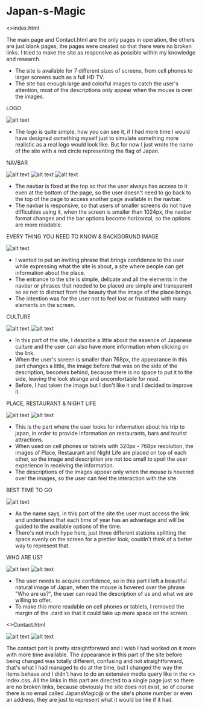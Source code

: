# Japan-s-Magic

<>index.html

The main page and Contact.html are the only pages in operation, the others are just blank pages, the pages were created so that there were no broken links. I tried to make the site as responsive as possible within my knowledge and research.
- The site is available for 7 different sizes of screens, from cell phones to larger screens such as a full HD TV.
- The site has enough large and colorful images to catch the user's attention, most of the descriptions only appear when the mouse is over the images.

LOGO

![alt text](https://github.com/KrouTm/Japan-s-Magic/blob/main/logo.PNG?raw=true)

- The logo is quite simple, how you can see it, if I had more time I would have designed something myself just to simulate something more realistic as a real logo would look like. But for now I just wrote the name of the site with a red circle representing the flag of Japan.

NAVBAR

![alt text](https://github.com/KrouTm/Japan-s-Magic/blob/main/navbar.PNG?raw=true)
![alt text](https://github.com/KrouTm/Japan-s-Magic/blob/main/navbarmobible.PNG?raw=true)
![alt text](https://github.com/KrouTm/Japan-s-Magic/blob/main/navbarmobile0.PNG?raw=true)

- The navbar is fixed at the top so that the user always has access to it even at the bottom of the page, so the user doesn't need to go back to the top of the page to access another page available in the navbar.
- The navbar is responsive, so that users of smaller screens do not have difficulties using it, when the screen is smaller than 1024px, the navbar format changes and the bar options become horizontal, so the options are more readable.

EVERY THING YOU NEED TO KNOW & BACKGORUND IMAGE

![alt text](https://raw.githubusercontent.com/KrouTm/Japan-s-Magic/23b6d625cb4bda4b7d03093036407cb3d7d918d3/every.PNG)

- I wanted to put an inviting phrase that brings confidence to the user while expressing what the site is about, a site where people can get information about the place.
- The entrance to the site is simple, delicate and all the elements in the navbar or phrases that needed to be placed are simple and transparent so as not to distract from the beauty that the image of the place brings.
- The intention was for the user not to feel lost or frustrated with many elements on the screen.

CULTURE

![alt text](https://github.com/KrouTm/Japan-s-Magic/blob/main/culture.PNG?raw=true)
![alt text](https://github.com/KrouTm/Japan-s-Magic/blob/main/culturemobile.PNG?raw=true)


- In this part of the site, I describe a little about the essence of Japanese culture and the user can also have more information when clicking on the link.
- When the user's screen is smaller than 768px, the appearance in this part changes a little, the image before that was on the side of the description, becomes behind, because there is no space to put it to the side, leaving the look strange and uncomfortable for read.
- Before, I had taken the image but I don't like it and I decided to improve it.

PLACE, RESTAURANT & NIGHT LIFE

![alt text](https://github.com/KrouTm/Japan-s-Magic/blob/main/place.PNG?raw=true)
![alt text](https://github.com/KrouTm/Japan-s-Magic/blob/main/placemobible.PNG?raw=true)



- This is the part where the user looks for information about his trip to japan, in order to provide information on restaurants, bars and tourist attractions.
- When used on cell phones or tablets with 320px - 768px resolution, the images of Place, Restaurant and Night Life are placed on top of each other, so the image and description are not too small to spoil the user experience in receiving the information.
- The descriptions of the images appear only when the mouse is hovered over the images, so the user can feel the interaction with the site.

BEST TIME TO GO

![alt text](https://github.com/KrouTm/Japan-s-Magic/blob/main/besttimetogo.PNG?raw=true)


- As the name says, in this part of the site the user must access the link and understand that each time of year has an advantage and will be guided to the available options of the time.
- There's not much hype here, just three different stations splitting the space evenly on the screen for a prettier look, couldn't think of a better way to represent that.

WHO ARE US?

![alt text](https://github.com/KrouTm/Japan-s-Magic/blob/main/who.PNG?raw=true)
![alt text](https://github.com/KrouTm/Japan-s-Magic/blob/main/whomobile.PNG?raw=true)


- The user needs to acquire confidence, so in this part I left a beautiful natural image of Japan, when the mouse is hovered over the phrase "Who are us?", the user can read the description of us and what we are willing to offer.
- To make this more readable on cell phones or tablets, I removed the margin of the .card so that it could take up more space on the screen.

<>Contact.html

![alt text](https://github.com/KrouTm/Japan-s-Magic/blob/main/contact.PNG?raw=true)
![alt text](https://github.com/KrouTm/Japan-s-Magic/blob/main/contactmobile.PNG?raw=true)

The contact part is pretty straightforward and I wish I had worked on it more with more time available.
The appearance in this part of the site before being changed was totally different, confusing and not straightforward, that's what I had managed to do at the time, but I changed the way the items behave and I didn't have to do an extensive media query like in the <> index.css.
All the links in this part are directed to a single page just so there are no broken links, because obviously the site does not exist, so of course there is no email called JapansMagic@ or the site's phone number or even an address, they are just to represent what it would be like if it had.
